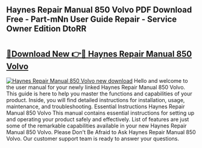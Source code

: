 ## Haynes Repair Manual 850 Volvo PDF Download Free - Part-mNn User Guide Repair - Service Owner Edition DtoRR

# <h2><a href="http://bc85547.oget.top/?id=Haynes+Repair+Manual+850+Volvo">🔗Download New 👉🔴 Haynes Repair Manual 850 Volvo</a></h2>

[![Haynes Repair Manual 850 Volvo new download](https://i.imgur.com/5g1atiW.png)](http://bc85547.oget.top/?id=Haynes+Repair+Manual+850+Volvo)
Hello and welcome to the user manual for your newly linked Haynes Repair Manual 850 Volvo. This guide is here to help you master the functions and capabilities of your product. Inside, you will find detailed instructions for installation, usage, maintenance, and troubleshooting. Essential Instructions Haynes Repair Manual 850 Volvo This manual contains essential instructions for setting up and operating your product safely and effectively. List of features are just some of the remarkable capabilities available in your new Haynes Repair Manual 850 Volvo. Please Don't Be Afraid to Ask Haynes Repair Manual 850 Volvo. Our customer support team is ready to answer your questions.
